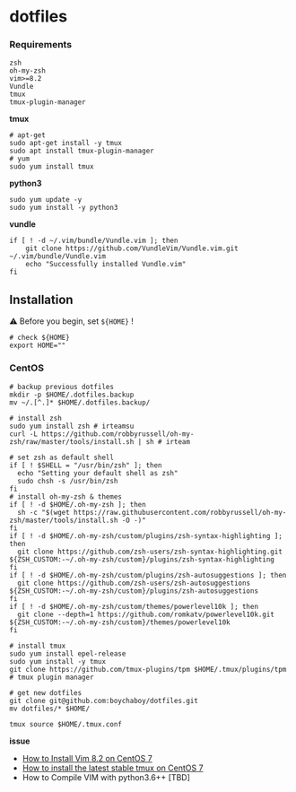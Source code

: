 # dotfiles
### Requirements  
```shell
zsh
oh-my-zsh
vim>=8.2
Vundle
tmux
tmux-plugin-manager
````
**tmux**  
```shell
# apt-get
sudo apt-get install -y tmux
sudo apt install tmux-plugin-manager
# yum
sudo yum install tmux 
```
**python3**
```shell
sudo yum update -y
sudo yum install -y python3
```
**vundle**
```shell
if [ ! -d ~/.vim/bundle/Vundle.vim ]; then
    git clone https://github.com/VundleVim/Vundle.vim.git ~/.vim/bundle/Vundle.vim
    echo "Successfully installed Vundle.vim"
fi
```

## Installation

:warning: Before you begin, set `${HOME}` !

```shell
# check ${HOME}
export HOME=""
```

### CentOS

```shell
# backup previous dotfiles
mkdir -p $HOME/.dotfiles.backup
mv ~/.[^.]* $HOME/.dotfiles.backup/

# install zsh
sudo yum install zsh # irteamsu
curl -L https://github.com/robbyrussell/oh-my-zsh/raw/master/tools/install.sh | sh # irteam

# set zsh as default shell
if [ ! $SHELL = "/usr/bin/zsh" ]; then
  echo "Setting your default shell as zsh"
  sudo chsh -s /usr/bin/zsh
fi 
# install oh-my-zsh & themes
if [ ! -d $HOME/.oh-my-zsh ]; then
  sh -c "$(wget https://raw.githubusercontent.com/robbyrussell/oh-my-zsh/master/tools/install.sh -O -)"
fi
if [ ! -d $HOME/.oh-my-zsh/custom/plugins/zsh-syntax-highlighting ]; then
  git clone https://github.com/zsh-users/zsh-syntax-highlighting.git ${ZSH_CUSTOM:-~/.oh-my-zsh/custom}/plugins/zsh-syntax-highlighting
fi
if [ ! -d $HOME/.oh-my-zsh/custom/plugins/zsh-autosuggestions ]; then
  git clone https://github.com/zsh-users/zsh-autosuggestions ${ZSH_CUSTOM:-~/.oh-my-zsh/custom}/plugins/zsh-autosuggestions
fi
if [ ! -d $HOME/.oh-my-zsh/custom/themes/powerlevel10k ]; then
  git clone --depth=1 https://github.com/romkatv/powerlevel10k.git ${ZSH_CUSTOM:-~/.oh-my-zsh/custom}/themes/powerlevel10k
fi

# install tmux
sudo yum install epel-release
sudo yum install -y tmux
git clone https://github.com/tmux-plugins/tpm $HOME/.tmux/plugins/tpm  # tmux plugin manager

# get new dotfiles
git clone git@github.com:boychaboy/dotfiles.git
mv dotfiles/* $HOME/

tmux source $HOME/.tmux.conf
```
**issue**
- [How to Install Vim 8.2 on CentOS 7](https://phoenixnap.com/kb/how-to-install-vim-centos-7)
- [How to install the latest stable tmux on CentOS 7](https://liyang85.wordpress.com/2017/07/28/how-to-install-the-latest-stable-tmux-on-centos-7/)
- How to Compile VIM with python3.6++ [TBD]

